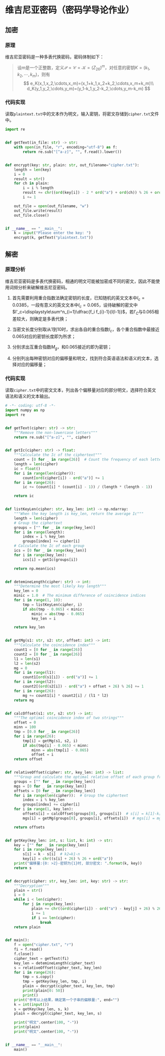 # 维吉尼亚密码（密码学导论作业）

## 加密

### 原理

维吉尼亚密码是一种多表代换密码，密码体制如下：

> 设$m$是一个正整数，定义$\mathcal{P}=\mathcal{C}=\mathcal{K}=(Z_{26})^m$，对任意的密钥$K=(k_1,k_2,\cdots,k_m)$，则有
> $$
> e_K(x_1,x_2,\cdots,x_m)=(x_1+k_1,x_2+k_2,\cdots,x_m+k_m)\\
> d_K(y_1,y_2,\cdots,y_m)=(y_1-k_1,y_2-k_2,\cdots,y_m-k_m)
> $$

### 代码实现

读取`plaintext.txt`中的文本作为明文，输入密钥，将密文存储到`cipher.txt`文件中。

```python
import re


def getText(in_file: str) -> str:
    with open(in_file, "r", encoding="utf-8") as f:
        return re.sub("[^a-z]", "", f.read().lower())


def encrypt(key: str, plain: str, out_filename="cipher.txt"):
    length = len(key)
    i = 0
    result = str()
    for ch in plain:
        i = i % length
        result += chr((ord(key[i]) - 2 * ord("a") + ord(ch)) % 26 + ord("a"))
        i += 1

    out_file = open(out_filename, "w")
    out_file.write(result)
    out_file.close()


if __name__ == "__main__":
    k = input("Please enter the key: ")
    encrypt(k, getText("plaintext.txt"))

```

## 解密

### 原理分析

维吉尼亚密码是多表代换密码，相通的明文可能被加密成不同的密文，因此不能使用词频分析来破解维吉尼亚密码。

1. 首先需要利用重合指数法确定密钥的长度，已知随机的英文文本中$I_c=0.0385$，一段有意义的英文文本中$I_c=0.065$，设待破解的密文中$I'_c=\displaystyle\sum^n_{i=1}\dfrac{f_i f_{i}-1}{l(l-1)}$，若$I'_C$与$0.065$相差较大，则确定是多表代换；

2. 当密文长度分别取从1到10时，求出各自的重合指数$I_c$，各个重合指数中最接近0.065对应的密钥长度即为所求；
3. 分别求出互重合指数$M_g$，和$0.065$接近的即为密钥；

4. 分别列出每种密钥对应的偏移量和明文，找到符合英语语法和语义的文本，选择对应的偏移量；

### 代码实现

读取`cipher.txt`中的密文文本，列出各个偏移量对应的部分明文，选择符合英文语法和语义的文本输出。

```python
# -*- coding: utf-8 -*-
import numpy as np
import re


def getText(cipher: str) -> str:
    """Remove the non-lowercase letters"""
    return re.sub("[^a-z]", "", cipher)


def getIc(cipher: str) -> float:
    """Calculate the Ic of the ciphertext"""
    count = [0 for _ in range(26)]  # Count the frequency of each letter
    length = len(cipher)
    ic = float()
    for i in range(len(cipher)):
        count[ord(cipher[i]) - ord("a")] += 1
    for i in range(26):
        ic += (count[i] * (count[i] - 1)) / (length * (length - 1))

    return ic


def listKeyLen(cipher: str, key_len: int) -> np.ndarray:
    """When the key length is key_len, return the average Ic"""
    length = len(cipher)
    # Group the ciphertext
    groups = ["" for _ in range(key_len)]
    for i in range(length):
        index = i % key_len
        groups[index] += cipher[i]
    # Calculate the Ic of each group
    ics = [0 for _ in range(key_len)]
    for i in range(key_len):
        ics[i] = getIc(groups[i])

    return np.mean(ics)


def detemineLength(cipher: str) -> int:
    """Determine the most likely key length"""
    key_len = 0
    minic = 1.0  # The minimum difference of coincidence indices
    for i in range(1, 10):
        tmp = listKeyLen(cipher, i)
        if abs(tmp - 0.065) < minic:
            minic = abs(tmp - 0.065)
            key_len = i

    return key_len


def getMg(s1: str, s2: str, offset: int) -> int:
    """Calculate the coincidence index"""
    count1 = [0 for _ in range(26)]
    count2 = [0 for _ in range(26)]
    l1 = len(s1)
    l2 = len(s2)
    mg = 0
    for i in range(l1):
        count1[ord(s1[i]) - ord("a")] += 1
    for i in range(l2):
        count2[(ord(s2[i]) - ord("a") + offset + 26) % 26] += 1
    for i in range(26):
        mg += count1[i] * count2[i] / (l1 * l2)
    return mg


def calcOffset(s1: str, s2: str) -> int:
    """The optimal coincidence index of two strings"""
    offset = 0
    minn = 100
    tmp = [0.0 for _ in range(26)]
    for i in range(26):
        tmp[i] = getMg(s1, s2, i)
        if abs(tmp[i] - 0.065) < minn:
            minn = abs(tmp[i] - 0.065)
            offset = i
    return offset


def relativeOffset(cipher: str, key_len: int) -> list:
    """Group and calculate the optimal relative offset of each group from the first group"""
    groups = ["" for _ in range(key_len)]
    mgs = [0 for _ in range(key_len)]
    offsets = [0 for _ in range(key_len)]
    for i in range(len(cipher)):  # Group the ciphertext
        index = i % key_len
        groups[index] += cipher[i]
    for i in range(1, key_len):
        offsets[i] = calcOffset(groups[0], groups[i])  # s[i] = k[1]-k[i+1]
        mgs[i] = getMg(groups[0], groups[i], offsets[i])  # mgs[i] = mgs(1,i+1)

    return offsets


def getKey(key_len: int, s: list, k: int) -> str:
    key = ["" for _ in range(key_len)]
    for i in range(key_len):
        s[i] = k - s[i]  # k2=k1-n
        key[i] = chr((s[i] + 26) % 26 + ord("a"))
    print("偏移量:{0: >2}-密钥为{1}时, 部分密文: ".format(k, key))
    return s


def decrypt(cipher: str, key_len: int, key: str) -> str:
    """Decryption"""
    plain = str()
    i = 0
    while i < len(cipher):
        for j in range(key_len):
            plain += chr((ord(cipher[i]) - ord("a") - key[j] + 26) % 26 + ord("a"))
            i += 1
            if i == len(cipher):
                break
    return plain


def main():
    f = open("cipher.txt", "r")
    fi = f.read()
    f.close()
    cipher_text = getText(fi)
    key_len = detemineLength(cipher_text)
    s = relativeOffset(cipher_text, key_len)
    for i in range(26):
        tmp = s.copy()
        tmp = getKey(key_len, tmp, i)
        plain = decrypt(cipher_text, key_len, tmp)
        print(plain[0: 50])
        print()
    print("参考以上结果，确定第一个子串的偏移量:", end="")
    k = int(input())
    s = getKey(key_len, s, k)
    plain = decrypt(cipher_text, key_len, s)

    print("明文".center(100, "-"))
    print(plain)
    print("明文".center(100, "-"))


if __name__ == "__main__":
    main()

```

